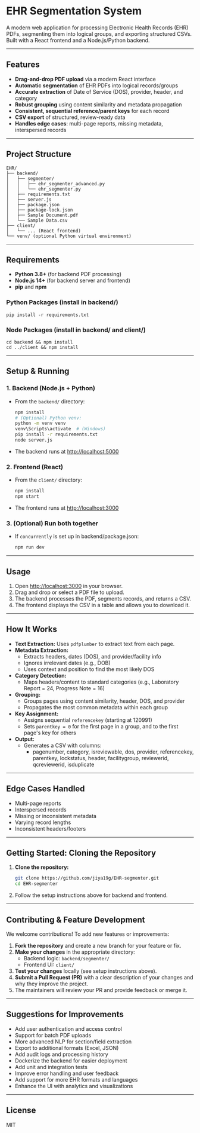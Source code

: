 # EHR Segmentation System

A modern web application for processing Electronic Health Records (EHR) PDFs, segmenting them into logical groups, and exporting structured CSVs. Built with a React frontend and a Node.js/Python backend.

---

## Features
- **Drag-and-drop PDF upload** via a modern React interface
- **Automatic segmentation** of EHR PDFs into logical records/groups
- **Accurate extraction** of Date of Service (DOS), provider, header, and category
- **Robust grouping** using content similarity and metadata propagation
- **Consistent, sequential reference/parent keys** for each record
- **CSV export** of structured, review-ready data
- **Handles edge cases**: multi-page reports, missing metadata, interspersed records

---

## Project Structure
```
EHR/
├── backend/
│   ├── segmenter/
│   │   ├── ehr_segmenter_advanced.py
│   │   └── ehr_segmenter.py
│   ├── requirements.txt
│   ├── server.js
│   ├── package.json
│   ├── package-lock.json
│   ├── Sample Document.pdf
│   └── Sample Data.csv
├── client/
│   └── ... (React frontend)
└── venv/ (optional Python virtual environment)
```

---

## Requirements
- **Python 3.8+** (for backend PDF processing)
- **Node.js 14+** (for backend server and frontend)
- **pip** and **npm**

### Python Packages (install in backend/)
```
pip install -r requirements.txt
```

### Node Packages (install in backend/ and client/)
```
cd backend && npm install
cd ../client && npm install
```

---

## Setup & Running

### 1. Backend (Node.js + Python)
- From the `backend/` directory:
  ```bash
  npm install
  # (Optional) Python venv:
  python -m venv venv
  venv\Scripts\activate  # (Windows)
  pip install -r requirements.txt
  node server.js
  ```
- The backend runs at [http://localhost:5000](http://localhost:5000)

### 2. Frontend (React)
- From the `client/` directory:
  ```bash
  npm install
  npm start
  ```
- The frontend runs at [http://localhost:3000](http://localhost:3000)

### 3. (Optional) Run both together
- If `concurrently` is set up in backend/package.json:
  ```bash
  npm run dev
  ```

---

## Usage
1. Open [http://localhost:3000](http://localhost:3000) in your browser.
2. Drag and drop or select a PDF file to upload.
3. The backend processes the PDF, segments records, and returns a CSV.
4. The frontend displays the CSV in a table and allows you to download it.

---

## How It Works
- **Text Extraction:** Uses `pdfplumber` to extract text from each page.
- **Metadata Extraction:**
  - Extracts headers, dates (DOS), and provider/facility info
  - Ignores irrelevant dates (e.g., DOB)
  - Uses context and position to find the most likely DOS
- **Category Detection:**
  - Maps headers/content to standard categories (e.g., Laboratory Report = 24, Progress Note = 16)
- **Grouping:**
  - Groups pages using content similarity, header, DOS, and provider
  - Propagates the most common metadata within each group
- **Key Assignment:**
  - Assigns sequential `referencekey` (starting at 120991)
  - Sets `parentkey = 0` for the first page in a group, and to the first page's key for others
- **Output:**
  - Generates a CSV with columns:
    - pagenumber, category, isreviewable, dos, provider, referencekey, parentkey, lockstatus, header, facilitygroup, reviewerid, qcreviewerid, isduplicate

---

## Edge Cases Handled
- Multi-page reports
- Interspersed records
- Missing or inconsistent metadata
- Varying record lengths
- Inconsistent headers/footers

---

## Getting Started: Cloning the Repository

1. **Clone the repository:**
   ```bash
   git clone https://github.com/jiya19g/EHR-segmenter.git
   cd EHR-segmenter
   ```
2. Follow the setup instructions above for backend and frontend.

---

## Contributing & Feature Development

We welcome contributions! To add new features or improvements:

1. **Fork the repository** and create a new branch for your feature or fix.
2. **Make your changes** in the appropriate directory:
   - Backend logic: `backend/segmenter/`
   - Frontend UI: `client/`
3. **Test your changes** locally (see setup instructions above).
4. **Submit a Pull Request (PR)** with a clear description of your changes and why they improve the project.
5. The maintainers will review your PR and provide feedback or merge it.

---

## Suggestions for Improvements
- Add user authentication and access control
- Support for batch PDF uploads
- More advanced NLP for section/field extraction
- Export to additional formats (Excel, JSON)
- Add audit logs and processing history
- Dockerize the backend for easier deployment
- Add unit and integration tests
- Improve error handling and user feedback
- Add support for more EHR formats and languages
- Enhance the UI with analytics and visualizations

---

## License
MIT 
